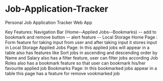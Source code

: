 # Job-Application-Tracker

Personal Job Application Tracker Web App

Key Features: 
              Navigation Bar (Home--Applied Jobs--Bookmarks) -- add to bookmark and remove button -- alert feature -- Local Storage
              Home Page : Form feature for taking input from user and after taking input it stores input in Local Storage
              Applied Jobs Page: In this applied jobs will appear in a table 
                                 also has features like Sort jobs in ascending and descending order by Name and Salary
                                 also has a filter feature, user can filter jobs according Job Roles
                                 also has a bookmark feature so that user can bookmark his/her favourite applied job
              Bookmarks Page: In this bookmarked jobs appear in a table
                              this page has a feature for remove vookmarked job               
              
